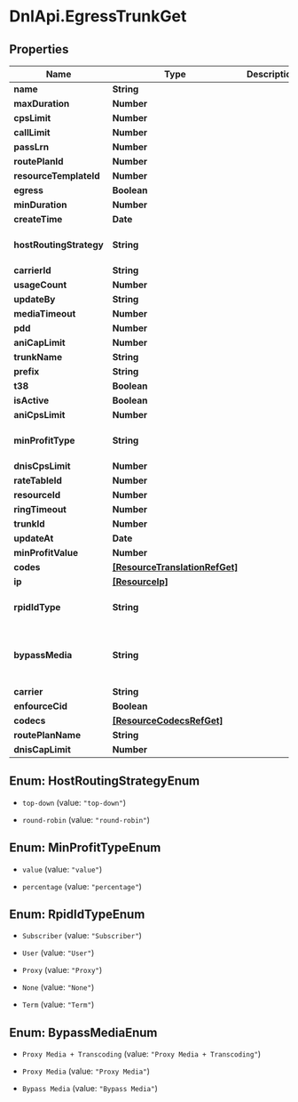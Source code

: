 # DnlApi.EgressTrunkGet

## Properties
Name | Type | Description | Notes
------------ | ------------- | ------------- | -------------
**name** | **String** |  | [optional] 
**maxDuration** | **Number** |  | [optional] 
**cpsLimit** | **Number** |  | [optional] 
**callLimit** | **Number** |  | [optional] 
**passLrn** | **Number** |  | [optional] 
**routePlanId** | **Number** |  | [optional] 
**resourceTemplateId** | **Number** |  | [optional] 
**egress** | **Boolean** |  | [optional] 
**minDuration** | **Number** |  | [optional] 
**createTime** | **Date** |  | [optional] 
**hostRoutingStrategy** | **String** |  | [optional] [default to &#39;top-down&#39;]
**carrierId** | **String** |  | [optional] 
**usageCount** | **Number** |  | [optional] 
**updateBy** | **String** |  | [optional] 
**mediaTimeout** | **Number** |  | [optional] 
**pdd** | **Number** |  | [optional] 
**aniCapLimit** | **Number** |  | [optional] 
**trunkName** | **String** |  | [optional] 
**prefix** | **String** |  | [optional] 
**t38** | **Boolean** |  | [optional] 
**isActive** | **Boolean** |  | [optional] 
**aniCpsLimit** | **Number** |  | [optional] 
**minProfitType** | **String** |  | [optional] [default to &#39;percentage&#39;]
**dnisCpsLimit** | **Number** |  | [optional] 
**rateTableId** | **Number** |  | [optional] 
**resourceId** | **Number** |  | [optional] 
**ringTimeout** | **Number** |  | [optional] 
**trunkId** | **Number** |  | [optional] 
**updateAt** | **Date** |  | [optional] 
**minProfitValue** | **Number** |  | [optional] 
**codes** | [**[ResourceTranslationRefGet]**](ResourceTranslationRefGet.md) |  | [optional] 
**ip** | [**[ResourceIp]**](ResourceIp.md) |  | [optional] 
**rpidIdType** | **String** |  | [optional] [default to &#39;None&#39;]
**bypassMedia** | **String** |  | [optional] [default to &#39;Proxy Media + Transcoding&#39;]
**carrier** | **String** |  | [optional] 
**enfourceCid** | **Boolean** |  | [optional] 
**codecs** | [**[ResourceCodecsRefGet]**](ResourceCodecsRefGet.md) |  | [optional] 
**routePlanName** | **String** |  | [optional] 
**dnisCapLimit** | **Number** |  | [optional] 


<a name="HostRoutingStrategyEnum"></a>
## Enum: HostRoutingStrategyEnum


* `top-down` (value: `"top-down"`)

* `round-robin` (value: `"round-robin"`)




<a name="MinProfitTypeEnum"></a>
## Enum: MinProfitTypeEnum


* `value` (value: `"value"`)

* `percentage` (value: `"percentage"`)




<a name="RpidIdTypeEnum"></a>
## Enum: RpidIdTypeEnum


* `Subscriber` (value: `"Subscriber"`)

* `User` (value: `"User"`)

* `Proxy` (value: `"Proxy"`)

* `None` (value: `"None"`)

* `Term` (value: `"Term"`)




<a name="BypassMediaEnum"></a>
## Enum: BypassMediaEnum


* `Proxy Media + Transcoding` (value: `"Proxy Media + Transcoding"`)

* `Proxy Media` (value: `"Proxy Media"`)

* `Bypass Media` (value: `"Bypass Media"`)




